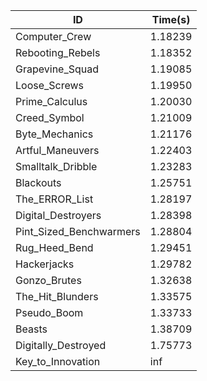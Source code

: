 |ID|Time(s)|
|-|-|
|Computer_Crew|1.18239|
|Rebooting_Rebels|1.18352|
|Grapevine_Squad|1.19085|
|Loose_Screws|1.19950|
|Prime_Calculus|1.20030|
|Creed_Symbol|1.21009|
|Byte_Mechanics|1.21176|
|Artful_Maneuvers|1.22403|
|Smalltalk_Dribble|1.23283|
|Blackouts|1.25751|
|The_ERROR_List|1.28197|
|Digital_Destroyers|1.28398|
|Pint_Sized_Benchwarmers|1.28804|
|Rug_Heed_Bend|1.29451|
|Hackerjacks|1.29782|
|Gonzo_Brutes|1.32638|
|The_Hit_Blunders|1.33575|
|Pseudo_Boom|1.33733|
|Beasts|1.38709|
|Digitally_Destroyed|1.75773|
|Key_to_Innovation|inf|
